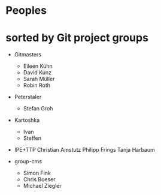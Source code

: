 # Peoples

# sorted by Git project groups

* Gitmasters
	* Eileen Kühn
	* David Kunz
	* Sarah Müller
	* Robin Roth

* Peterstaler
	* Stefan Groh
* Kartoshka
	* Ivan
	* Steffen
* IPE+TTP
   Christian Amstutz
   Philipp Frings
   Tanja Harbaum
 
* group-cms
	* Simon Fink
	* Chris Boeser  
	* Michael Ziegler

